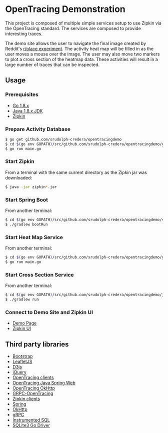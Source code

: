 OpenTracing Demonstration
======
This project is composed of multiple simple services setup to use Zipkin via the OpenTracing standard. The services are composed to provide interesting traces.

The demo site allows the user to navigate the final image created by Reddit's [r/place experiment](https://www.reddit.com/r/place/). The activity heat map will be filled in as the user moves a mouse over the image. The user may also move two markers to plot a cross section of the heatmap data. These activities will result in a large number of traces that can be inspected.

## Usage

### Prerequisites

* [Go 1.8.x](https://golang.org/dl/)
* [Java 1.8.x JDK](http://www.oracle.com/technetwork/java/javase/downloads/index.html)
* [Zipkin](https://search.maven.org/remote_content?g=io.zipkin.java&a=zipkin-server&v=LATEST&c=exec)

### Prepare Activity Database
```bash
$ go get github.com/srudolph-credera/opentracingdemo
$ cd $(go env GOPATH)/src/github.com/srudolph-credera/opentracingdemo/go-create-db
$ go run main.go
```

### Start Zipkin
From a terminal with the same current directory as the Zipkin jar was downloaded:
```bash
$ java -jar zipkin*.jar
```

### Start Spring Boot
From another terminal:
```bash
$ cd $(go env GOPATH)/src/github.com/srudolph-credera/opentracingdemo/spring-web
$ ./gradlew bootRun
```

### Start Heat Map Service
From another terminal:
```bash
$ cd $(go env GOPATH)/src/github.com/srudolph-credera/opentracingdemo/go-heatmap
$ go run main.go
```

### Start Cross Section Service
From another terminal:
```bash
$ cd $(go env GOPATH)/src/github.com/srudolph-credera/opentracingdemo/java-cross-section
$ ./gradlew run
```

### Connect to Demo Site and Zipkin UI
* [Demo Page](http://localhost:8080)
* [Zipkin UI](http://localhost:9411)

## Third party libraries
* [Bootstrap](http://getbootstrap.com)
* [LeafletJS](http://leafletjs.com)
* [D3js](http://d3js.org)
* [jQuery](http://jquery.com)
* [OpenTracing clients](https://github.com/opentracing)
* [OpenTracing Java Spring Web](https://github.com/opentracing-contrib/java-spring-web)
* [OpenTracing OkHttp](https://github.com/opentracing-contrib/java-okhttp)
* [GRPC-OpenTracing](https://github.com/grpc-ecosystem/grpc-opentracing)
* [Zipkin clients](https://github.com/openzipkin)
* [Spring](http://spring.io)
* [OkHttp](https://github.com/square/okhttp)
* [gRPC](http://www.grpc.io)
* [Instrumented SQL](http://github.com/ExpansiveWorlds/instrumentedsql)
* [SQLite3 Go Driver](github.com/mattn/go-sqlite3)
